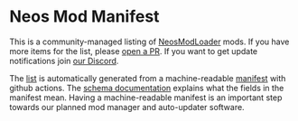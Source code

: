 # Neos Mod Manifest

This is a community-managed listing of [NeosModLoader] mods. If you have more items for the list, please [open a PR][submission tutorial]. If you want to get update notifications join [our Discord][discord].

The [list][mod list] is automatically generated from a machine-readable [manifest] with github actions. The [schema documentation][schema] explains what the fields in the manifest mean. Having a machine-readable manifest is an important step towards our planned mod manager and auto-updater software.

<!-- Links -->
[discord]: https://discord.gg/vCDJK9xyvm
[manifest]: manifest.json
[mod list]: https://www.neosmodloader.com/mods
[NeosModLoader]: https://github.com/neos-modding-group/NeosModLoader
[schema]: https://www.neosmodloader.com/schema
[submission tutorial]: https://www.neosmodloader.com/submission-tutorial
